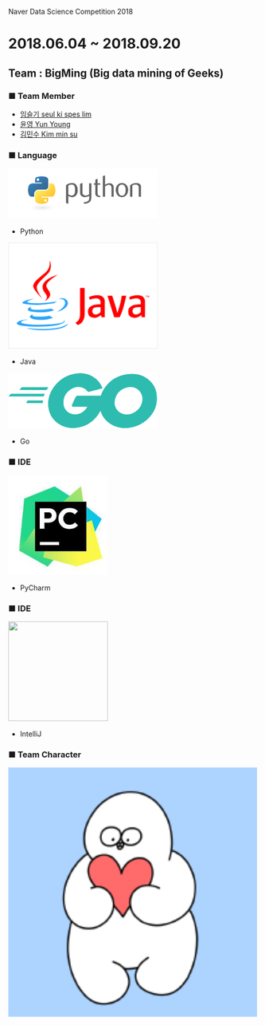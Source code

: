 Naver Data Science Competition 2018

2018.06.04 ~ 2018.09.20
=============================
## Team : BigMing (Big data mining of Geeks)


### ■ Team Member
- [임슬기 seul ki spes lim](https://github.com/bloomspes)
- [윤영 Yun Young](https://github.com/yunyoung1819)
- [김민수 Kim min su](https://github.com/alstn2468)


### ■ Language
<img src="images/python.png" width="300" height="auto">

- Python

<img src="images/java.png" width="300" height="auto">

- Java

<img src="images/golang.png" width="300" height="auto">

- Go


### ■ IDE
<img src="images/pycharm.jpeg" width="200" height="200">

- PyCharm

### ■ IDE
<img src="images/intellij.jpeg" width="200" height="200">

- IntelliJ


### ■ Team Character
<img src="images/mingmingi.png" width="500" height="500">
